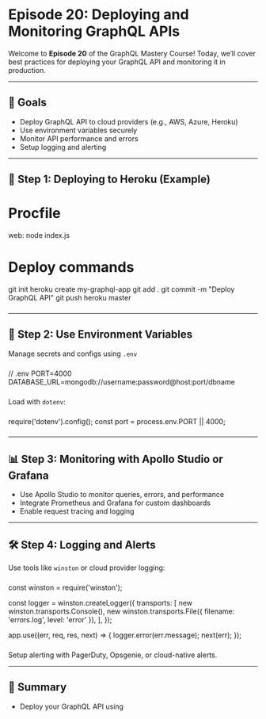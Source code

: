 # Episode 20: Deploying and Monitoring GraphQL APIs

Welcome to **Episode 20** of the GraphQL Mastery Course! Today, we’ll cover best practices for deploying your GraphQL API and monitoring it in production.

---

## 🎯 Goals

- Deploy GraphQL API to cloud providers (e.g., AWS, Azure, Heroku)  
- Use environment variables securely  
- Monitor API performance and errors  
- Setup logging and alerting  

---

## 🚀 Step 1: Deploying to Heroku (Example)

###  
# Procfile
web: node index.js

# Deploy commands
git init
heroku create my-graphql-app
git add .
git commit -m "Deploy GraphQL API"
git push heroku master
###

---

## 🔐 Step 2: Use Environment Variables

Manage secrets and configs using `.env`

###  
// .env
PORT=4000
DATABASE_URL=mongodb://username:password@host:port/dbname
###

Load with `dotenv`:

###  
require('dotenv').config();
const port = process.env.PORT || 4000;
###

---

## 📊 Step 3: Monitoring with Apollo Studio or Grafana

- Use Apollo Studio to monitor queries, errors, and performance  
- Integrate Prometheus and Grafana for custom dashboards  
- Enable request tracing and logging  

---

## 🛠️ Step 4: Logging and Alerts

Use tools like `winston` or cloud provider logging:

###  
const winston = require('winston');

const logger = winston.createLogger({
  transports: [
    new winston.transports.Console(),
    new winston.transports.File({ filename: 'errors.log', level: 'error' }),
  ],
});

app.use((err, req, res, next) => {
  logger.error(err.message);
  next(err);
});
###

Setup alerting with PagerDuty, Opsgenie, or cloud-native alerts.

---

## 🧠 Summary

- Deploy your GraphQL API using
